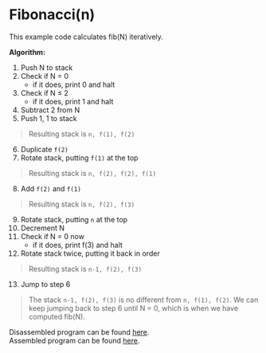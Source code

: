 <!-- markdownlint-disable -->
<!-- My list is out of order intentionally -->
# Fibonacci(n)

This example code calculates fib(N) iteratively.

**Algorithm:**

1. Push N to stack
2. Check if N = 0
    - if it does, print 0 and halt
3. Check if N ≤ 2
    - if it does, print 1 and halt
4. Subtract 2 from N
5. Push 1, 1 to stack

> Resulting stack is `n, f(1), f(2)`

6. Duplicate `f(2)`
7. Rotate stack, putting `f(1)` at the top

> Resulting stack is `n, f(2), f(2), f(1)`

8. Add `f(2)` and `f(1)`

> Resulting stack is `n, f(2), f(3)`

9. Rotate stack, putting `n` at the top
10. Decrement N
11. Check if N = 0 now
    - if it does, print f(3) and halt
12. Rotate stack twice, putting it back in order

> Resulting stack is `n-1, f(2), f(3)`

13. Jump to step 6

> The stack `n-1, f(2), f(3)` is no different from `n, f(1), f(2)`. We can keep jumping back to step 6 until N = 0, which is when we have computed fib(N).

Disassembled program can be found [here](./code.sasm).  
Assembled program can be found [here](./bin).
